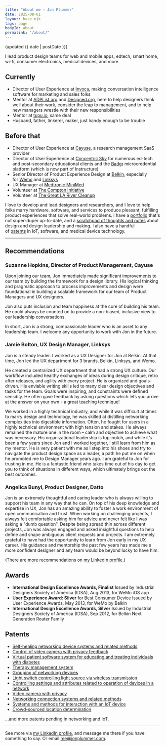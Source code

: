 ```yaml
---
title: "About me – Jon Plummer"
date: 2025-08-01
layout: base.njk
tags: page
bodyId: about
permalink: "/about/"
---
```

(updated {{ date | postDate }})

I lead product design teams for web and mobile apps, edtech, smart home, wi-fi, consumer electronics, medical devices, and more.

## Currently
- Director of User Experience at [Invoca](https://invoca.com/), making conversation intelligence software for marketing and sales folks
- Mentor at [ADPList.org](https://adplist.org) and [Designed.org](https://designed.org/), here to help designers think well about their work, consider the leap to management, and to help new managers wrestle with their new responsibilities
- Mentor at [tupu.io](https://tupu.io/), same deal
- Husband, father, tinkerer, maker, just handy enough to be trouble

## Before that
- Director of User Experience at [Cayuse](https://cayuse.com/), a research management SaaS provider
- Director of User Experience at [Concentric Sky](https://concentricsky.com/) for numerous ed-tech and post-secondary educational clients and the [Badgr](https://www.instructure.com/products/canvas/canvas-credentials-digital-badges/badgr-pathways) microcredential platform (which is now part of Instructure)
- Senior Director of Product Experience Design at [Belkin](https://belkin.com/), especially for [Wemo](https://wemo.com/) and [Linksys](https://linksys.com/)
- UX Manager at [Medtronic MiniMed](https://www.medtronicdiabetes.com/)
- Volunteer at [The Compton Initiative](https://justdogood.org/)
- Volunteer at [The Great LA River Cleanup](https://folar.org/cleanup/)

I love to develop and lead designers and researchers, and I love to help folks marry hardware, software, and services to produce pleasant, fulfilling product experiences that solve real-world problems. I have a [portfolio](https://jonplummer.io/) that's not super-duper up-to-date, and a [scratchpad of thoughts and notes](https://jonplummer.com/) about design and design leadership and making. I also have a handful of [patents](https://patents.google.com/?inventor=Jon+Plummer&num=100) in IoT, software, and medical device technology.

* * *

## Recommendations

### **Suzanne Hopkins**, Director of Product Management, Cayuse

Upon joining our team, Jon immediately made significant improvements to our team by building the framework for a design library. His logical thinking and pragmatic approach to process improvements and design were foundational in building a scalable framework for our team of Product Managers and UX designers. 

Jon also puts inclusion and team happiness at the core of building his team. He could always be counted on to provide a non-biased, inclusive view to our leadership conversations. 

In short, Jon is a strong, compassionate leader who is an asset to any leadership team. I welcome any opportunity to work with Jon in the future.

### **Jamie Bolton**, UX Design Manager, Linksys

Jon is a steady leader. I worked as a UX Designer for Jon at Belkin. At that time, Jon led the UX department for 3 brands, Belkin, Linksys, and Wemo.

He created a centralized UX department that had a strong UX culture. Our workflow included healthy exchanges of ideas during design critique, retro after releases, and agility with every project. He is organized and goals-driven. His enviable writing skills led to many clear design objectives and tasks for the team. Goals were inspiring, and constraints were defined sensibly. He often gave feedback by asking questions which lets you arrive at the answer on your own - a great teaching technique!

We worked in a highly technical industry, and while it was difficult at times to marry design and technology, he was skilled at distilling networking complexities into digestible information. Often, he fought for users in a highly technical environment with high tension and stakes. He always remained the mature one in the room – calm and objective to achieve what was necessary. His organizational leadership is top-notch, and while it’s been a few years since Jon and I worked together, I still learn from him as my mentor. He is very patient with me as I step into his shoes and try to navigate the product design space as a leader, a path he put me on when he promoted me to Design Manager years ago. I am grateful to Jon for trusting in me. He is a fantastic friend who takes time out of his day to get you to think of situations in different ways, which ultimately brings out the best outcomes.

### **Angelica Bunyi**, Product Designer, Datto

Jon is an extremely thoughtful and caring leader who is always willing to support his team in any way that he can. On top of his deep knowledge and expertise in UX, Jon has an amazing ability to foster a work environment of open communication and trust. When working on challenging projects, I always felt comfortable asking him for advice and never felt like I was asking a "dumb question". Despite being spread thin across different projects, Jon was always engaged and asked insightful questions to help define and shape ambiguous client requests and projects. I am extremely grateful to have had the opportunity to learn from Jon early in my UX career. His guidance and mentorship the past few years has made me a more confident designer and any team would be beyond lucky to have him.

(There are more recommendations on [my LinkedIn profile](https://www.linkedin.com/in/jplummer/details/recommendations/).)

## Awards
- **International Design Excellence Awards, Finalist** Issued by Industrial Designers Society of America (IDSA), Aug 2013, for WeMo iOS app
- **User Experience Award: Silver** for Best Consumer Device Issued by User Experience Awards, May 2013, for WeMo by Belkin
- **International Design Excellence Awards, Silver** Issued by Industrial Designers Society of America (IDSA), Sep 2012, for Belkin Next Generation Router Family

## Patents

- [Self-healing networking device systems and related methods](https://www.google.com/patents/US8499072)
- [Control of video camera with privacy feedback](https://www.google.com/patents/US9179105)
- [Virtual patient software system for educating and treating individuals with diabetes](https://www.google.com/patents/US20060272652)
- [Therapy management system](https://google.com/patents/US20070033074A1)
- [Grouping of networking devices](https://google.com/patents/US20160043962A1)
- [Light switch controlling light source via wireless transmission](https://google.com/patents/US20150382436A1)
- [Controlling settings and attributes related to operation of devices in a network](https://google.com/patents/US20150319046A1)
- [Video camera with privacy](https://google.com/patents/US20160105598A1)
- [Networking connection systems and related methods](https://google.com/patents/US20110026205A1)
- [Systems and methods for interaction with an IoT device](https://google.com/patents/US20160226732A1)
- [Crowd-sourced location determination](https://google.com/patents/US20160165570A1)

…and more patents pending in networking and IoT.
* * *

See more via [my LinkedIn profile](https://linkedin.com/in/jplummer), and message me there if you have something to say. Or email [me@jonplummer.com](mailto:me@jonplummercom?Subject=Mail%20from%20jonplummer.name).